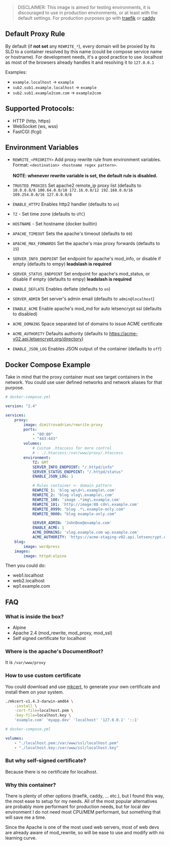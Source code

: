 > DISCLAIMER: This image is aimed for testing environments, it is discouraged to use in production environments, or at
> least with the default settings. For production purposes go with [traefik](https://traefik.io/) or [caddy](https://caddyserver.com/)

## Default Proxy Rule

By default (if **not set** any `REWRITE_*`), every domain will be proxied by its SLD to a container resolved by this
name (could be compose service name or hostname). For development needs, it's a good practice to use .localhost as most
of the browsers already handles it and resolving it to `127.0.0.1`

Examples:

-   `example.localhost` -> `example`
-   `sub2.sub1.example.localhost` -> `example`
-   `sub2.sub1.example2com.com` -> `example2com`

## Supported Protocols:

-   HTTP (http, https)
-   WebSocket (ws, wss)
-   FastCGI (fcgi)

## Environment Variables

-   `REWRITE_<PRIORITY>` Add proxy rewrite rule from environment variables. \
    Format: `<destination> <hostname regex pattern>`. \
    \
    **NOTE: whenever rewrite variable is set, the default rule is disabled.**

-   `TRUSTED_PROXIES` Set apache2 remote_ip proxy list (defaults to
    `10.0.0.0/8 100.64.0.0/10 172.16.0.0/12 192.168.0.0/16 169.254.0.0/16 127.0.0.0/8`

-   `ENABLE_HTTP2` Enables http2 handler (defaults to `on`)

-   `TZ` - Set time zone (defaults to `UTC`)

-   `HOSTNAME` - Set hostname (docker builtin)

-   `APACHE_TIMEOUT` Sets the apache's timeout (defaults to `60`)

-   `APACHE_MAX_FORWARDS` Set the apache's max proxy forwards (defaults to `15`)

-   `SERVER_INFO_ENDPOINT` Set endpoint for apache's mod_info, or disable if empty (defaults to empy) **leadslash is
    required**

-   `SERVER_STATUS_ENDPOINT` Set endpoint for apache's mod_status, or disable if empty (defaults to empy) **leadslash is
    required**

-   `ENABLE_DEFLATE` Enables deflate (defaults to `on`)

-   `SERVER_ADMIN` Set server's admin email (defaults to `admin@localhost`)

-   `ENABLE_ACME` Enable apache's mod_md for auto letsencrypt ssl (defaults to disabled)

-   `ACME_DOMAINS` Space separated list of domains to issue ACME certificate

-   `ACME_AUTHORITY` Defaults authority (defaults to https://acme-v02.api.letsencrypt.org/directory)

-   `ENABLE_JSON_LOG` Enables JSON output of the container (defaults to `off`)

## Docker Compose Example

Take in mind that the proxy container must see target containers in the network. You could use user defined networks and
network aliases for that purpose.

```yaml
# docker-compose.yml

version: "2.4"

services:
    proxy:
        image: dimitrovadrian/rewrite-proxy
        ports:
            - "80:80"
            - "443:443"
        volumes:
            # Custom .htaccess for more control
            # - ./.htaccess:/var/www/proxy/.htaccess
        environment:
            TZ: GMT
            SERVER_INFO_ENDPOINT: "/.httpd/info"
            SERVER_STATUS_ENDPOINT: "/.httpd/status"
            ENABLE_JSON_LOG: 1

            # Rules container <- domain pattern
            REWRITE_1: 'blog wp\d+\.example\.com'
            REWRITE_2: 'blog vlog\.example\.com'
            REWRITE_100: 'image .*img\.example.com'
            REWRITE_101: 'http://image:80 cdn\.example.com'
            REWRITE_8999: "blog .*\.example-only.com"
            REWRITE_9000: "blog example-only.com"

            SERVER_ADMIN: 'JohnDoe@example.com'
            ENABLE_ACME: 1
            ACME_DOMAINS: 'vlog.example.com wp.example.com'
            ACME_AUTHORITY: 'https://acme-staging-v02.api.letsencrypt.org/directory'
    blog:
        image: wordpress
    images:
        image: httpd:alpine
```

Then you could do:

-   web1.localhost
-   web2.localhost
-   wp1.example.com

## FAQ

### What is inside the box?

-   Alpine
-   Apache 2.4 (mod_rewrite, mod_proxy, mod_ssl)
-   Self signed certificate for localhost

### Where is the apache's DocumentRoot?

It is `/var/www/proxy`

### How to use custom certificate

You could download and use [mkcert](https://github.com/FiloSottile/mkcert/releases), to generate your own certificate
and install them on your system.

```bash
./mkcert-v1.4.3-darwin-amd64 \
    -install \
    -cert-file=localhost.pem \
    -key-file=localhost.key \
    'example.com' 'myapp.dev' 'localhost' '127.0.0.1' '::1'
```

```yaml
# docker-compose.yml

volumes:
    - "./localhost.pem:/var/www/ssl/localhost.pem"
    - "./localhost.key:/var/www/ssl/localhost.key"
```

### But why self-signed certificate?

Because there is no certificate for localhost.

### Why this container?

There is plenty of other options (traefik, caddy, ... etc.), but I found this way, the most ease to setup for my needs.
All of the most popular alternatives are probably more performant for production needs, but for local dev environment I do not need most CPU/MEM performant, but something that will save me a time.

Since the Apache is one of the most used web servers, most of web devs are already aware of mod_rewrite, so will be ease
to use and modify with no learning curve.
